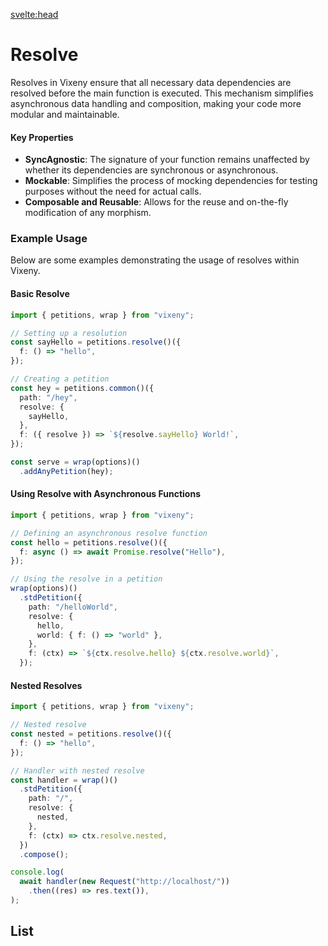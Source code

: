 <script>
  import ListOfComponents from '$lib/components/listOfComponets.svelte';
</script>

<svelte:head>

<script src='/prism.mjs' defer></script>
<title>Resolve - Vixeny</title>
  <meta name="description" content="Understanding resolve"/>
</svelte:head>

# Resolve

Resolves in Vixeny ensure that all necessary data dependencies are resolved
before the main function is executed. This mechanism simplifies asynchronous
data handling and composition, making your code more modular and maintainable.

#### Key Properties

- **SyncAgnostic**: The signature of your function remains unaffected by whether
  its dependencies are synchronous or asynchronous.
- **Mockable**: Simplifies the process of mocking dependencies for testing
  purposes without the need for actual calls.
- **Composable and Reusable**: Allows for the reuse and on-the-fly modification
  of any morphism.

### Example Usage

Below are some examples demonstrating the usage of resolves within Vixeny.

#### Basic Resolve

```ts
import { petitions, wrap } from "vixeny";

// Setting up a resolution
const sayHello = petitions.resolve()({
  f: () => "hello",
});

// Creating a petition
const hey = petitions.common()({
  path: "/hey",
  resolve: {
    sayHello,
  },
  f: ({ resolve }) => `${resolve.sayHello} World!`,
});

const serve = wrap(options)()
  .addAnyPetition(hey);
```

#### Using Resolve with Asynchronous Functions

```ts
import { petitions, wrap } from "vixeny";

// Defining an asynchronous resolve function
const hello = petitions.resolve()({
  f: async () => await Promise.resolve("Hello"),
});

// Using the resolve in a petition
wrap(options)()
  .stdPetition({
    path: "/helloWorld",
    resolve: {
      hello,
      world: { f: () => "world" },
    },
    f: (ctx) => `${ctx.resolve.hello} ${ctx.resolve.world}`,
  });
```

#### Nested Resolves

```ts
import { petitions, wrap } from "vixeny";

// Nested resolve
const nested = petitions.resolve()({
  f: () => "hello",
});

// Handler with nested resolve
const handler = wrap()()
  .stdPetition({
    path: "/",
    resolve: {
      nested,
    },
    f: (ctx) => ctx.resolve.nested,
  })
  .compose();

console.log(
  await handler(new Request("http://localhost/"))
    .then((res) => res.text()),
);
```

## List

<ListOfComponents />
